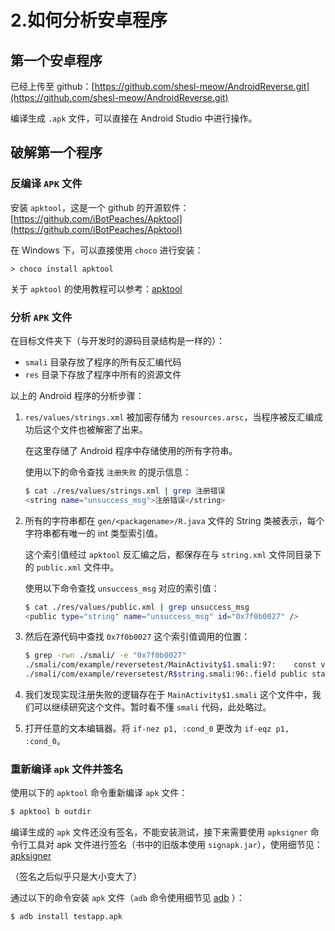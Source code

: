 # 2.如何分析安卓程序

## 第一个安卓程序

已经上传至 github：[https://github.com/shesl-meow/AndroidReverse.git](https://github.com/shesl-meow/AndroidReverse.git)

编译生成 `.apk` 文件，可以直接在 Android Studio 中进行操作。

## 破解第一个程序

### 反编译 `APK` 文件

安装 `apktool`，这是一个 github 的开源软件：[https://github.com/iBotPeaches/Apktool](https://github.com/iBotPeaches/Apktool)

在 Windows 下，可以直接使用 `choco` 进行安装：

```
> choco install apktool
```

关于 `apktool` 的使用教程可以参考：[apktool](https://github.com/shesl-meow/Note/tree/687b2064a0a6a9909107f1bc42f10d61e939dc26/%E5%B7%A5%E5%85%B7/android/apktool.md)

### 分析 `APK` 文件

在目标文件夹下（与开发时的源码目录结构是一样的）：

* `smali` 目录存放了程序的所有反汇编代码
* `res` 目录下存放了程序中所有的资源文件

以上的 Android 程序的分析步骤：

1.  `res/values/strings.xml` 被加密存储为 `resources.arsc`，当程序被反汇编成功后这个文件也被解密了出来。

    在这里存储了 Android 程序中存储使用的所有字符串。

    使用以下的命令查找 `注册失败` 的提示信息：

    ```bash
    $ cat ./res/values/strings.xml | grep 注册错误
    <string name="unsuccess_msg">注册错误</string>
    ```
2.  所有的字符串都在 `gen/<packagename>/R.java` 文件的 String 类被表示，每个字符串都有唯一的 int 类型索引值。

    这个索引值经过 `apktool` 反汇编之后，都保存在与 `string.xml` 文件同目录下的 `public.xml` 文件中。

    使用以下命令查找 `unsuccess_msg` 对应的索引值：

    ```bash
    $ cat ./res/values/public.xml | grep unsuccess_msg
    <public type="string" name="unsuccess_msg" id="0x7f0b0027" />
    ```
3.  然后在源代码中查找 `0x7f0b0027` 这个索引值调用的位置：

    ```bash
    $ grep -rwn ./smali/ -e "0x7f0b0027"
    ./smali/com/example/reversetest/MainActivity$1.smali:97:    const v1, 0x7f0b0027
    ./smali/com/example/reversetest/R$string.smali:96:.field public static final unsuccess_msg:I = 0x7f0b0027
    ```
4. 我们发现实现注册失败的逻辑存在于 `MainActivity$1.smali` 这个文件中，我们可以继续研究这个文件。暂时看不懂 `smali` 代码，此处略过。
5. 打开任意的文本编辑器。将 `if-nez p1, :cond_0` 更改为 `if-eqz p1, :cond_0`。

### 重新编译 `apk` 文件并签名

使用以下的 `apktool` 命令重新编译 `apk` 文件：

```bash
$ apktool b outdir
```

编译生成的 `apk` 文件还没有签名，不能安装测试，接下来需要使用 `apksigner` 命令行工具对 apk 文件进行签名（书中的旧版本使用 `signapk.jar`），使用细节见：[apksigner](https://github.com/shesl-meow/Note/tree/687b2064a0a6a9909107f1bc42f10d61e939dc26/%E5%B7%A5%E5%85%B7/android/apksigner.md)

（签名之后似乎只是大小变大了）

通过以下的命令安装 `apk` 文件（`adb` 命令使用细节见 [adb](https://github.com/shesl-meow/Note/tree/687b2064a0a6a9909107f1bc42f10d61e939dc26/%E5%B7%A5%E5%85%B7/android/adb.md) ）：

```bash
$ adb install testapp.apk
```
